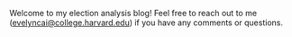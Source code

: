 
Welcome to my election analysis blog! Feel free to reach out to me (evelyncai@college.harvard.edu) if you have any comments or questions.
